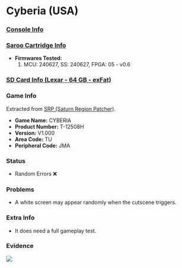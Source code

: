 # Cyberia (USA)

### [Console Info](../../../../../Info/Consoles/VA13/README.md)

### [Saroo Cartridge Info](../../../../../Info/Cartridges/RetroGameParadiseStore/1.32F/README.md)

- <b>Firmwares Tested:</b>
  1. MCU: 240627, SS: 240627, FPGA: 05 - v0.6

### [SD Card Info (Lexar - 64 GB - exFat)](../../../../../Info/SdCards/Lexar/64GB/exfat/README.md)

### Game Info

Extracted from [SRP (Saturn Region Patcher)](https://segaxtreme.net/resources/saturn-region-patcher.81/download).

- <b>Game Name:</b> CYBERIA
- <b>Product Number:</b> T-12508H
- <b>Version:</b> V1.000
- <b>Area Code:</b> TU
- <b>Peripheral Code:</b> JMA

### Status

- Random Errors :x:

### Problems

- A white screen may appear randomly when the cutscene triggers.

### Extra Info

- It does need a full gameplay test.

### Evidence

[![](https://img.youtube.com/vi/aiN_zaYM2Ro/0.jpg)](https://www.youtube.com/watch?v=aiN_zaYM2Ro)
